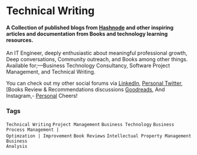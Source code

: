 # Technical Writing
#### A Collection of published blogs from [Hashnode](https://piusnmuhumuza.hashnode.dev/) and other inspiring articles and documentation from Books and technology learning resources.


An IT Engineer, deeply enthusiastic about meaningful professional growth, Deep conversations, Community outreach, and Books among other things.
Available for;—Business Technology Consultancy, Software Project Management, and Technical Writing.

You can check out my other social forums via [LinkedIn](https://www.linkedin.com/in/piusnmuhumuza/), [Personal Twitter](https://twitter.com/piusnmuhumuza), [Books Review & Recommendations discussions [Goodreads](https://www.goodreads.com/piusnmuhumuza), And Instagram,- [Personal](https://www.instagram.com/piusnmuhumuzaa/)
Cheers!
### Tags

<code>Technical Writing</code> <code>Project Management</code> <code>Business Technology</code> <code>Business Process Management | Optimzation | Improvement</code> <code>Book Reviews</code> <code>Intellectual Property Management</code> <code>Business Analysis</code> 
